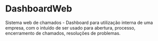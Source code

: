 # DashboardWeb
Sistema web de chamados - Dashboard para utilização interna de uma empresa, com o intuído de ser usado para abertura, processo, encerramento de chamados, resoluções de problemas.
